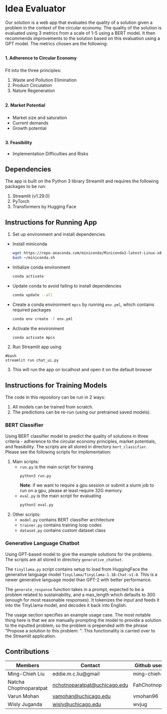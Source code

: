 # Idea Evaluator

Our solution is a web app that evaluates the quality of a solution given a problem in the context of the circular economy. The quality of the solution is evaluated using 3 metrics from a scale of 1-5 using a BERT model. It then recommends improvements to the solution based on this evaluation using a GPT model. The metrics chosen are the following: 
##
#### 1. Adherence to Circular Economy
###
Fit into the three principles:
1) Waste and Pollution Elimination
2) Product Circulation
3) Nature Regeneration
##
#### 2. Market Potential
###
- Market size and saturation
- Current demands
- Growth potential
##
#### 3. Feasibility
- Implementation Difficulties and Risks
##
## Dependencies
The app is built on the Python 3 library Streamlit and requires the following packages to be run:
1) Streamlit (v1.29.0)
2) PyTorch
3) Transformers by Hugging Face
##
## Instructions for Running App
1. Set up environment and install dependencies
- Install miniconda
    ```bash
    wget https://repo.anaconda.com/miniconda/Miniconda3-latest-Linux-x86_64.sh -O ~/miniconda.sh
    bash ~/miniconda.sh
    ```
- Initialize conda environment 
    ```bash
    conda activate 
    ```
- Update conda to avoid failing to install dependencies
    ```bash
    conda update --all
    ```
- Create a conda environment `mpcs` by running `env.yml`, which contains required packages
    ```bash
    conda env create -f env.yml
    ```
- Activate the environment 
    ```bash 
    conda activate mpcs
    ```
2. Run Streamlit app using
```
#bash
streamlit run chat_ui.py
```
3. This will run the app on localhost and open it on the default browser
## 
## Instructions for Training Models

The code in this repository can be run in 2 ways:
1. All models can be trained from scratch.
2. The predictions can be re-run (using our pretrained saved models). 

### BERT Classifier 
Using BERT classifier model to predict the quality of solutions in three criteria - adherence to the circular economy principles, market potentials, and feasibility. The scripts are all stored in directory `bert_classifier`. Please see the following scripts for implementation: 
1. Main scripts: 
    - `run.py` is the main script for training
        ```bash
        python3 run.py
        ```
        **Note**: if we want to require a gpu session or submit a slurm job to run on a gpu, please at least require 32G memory.
    - `eval.py` is the main script for evaluating
        ```bash
        python3 eval.py
        ```
2. Other scripts: 
    - `model.py` contains BERT classifier architecture 
    - `trainer.py` contains training loop codes
    - `dataset.py` contains custom dataset class

### Generative Language Chatbot
Using GPT-based model to give the example solutions for the problems. The scripts are all stored in directory `generative_chatbot`. 

The `tinyllama.py` script contains setup to load from HuggingFace the generative language model `TinyLlama/TinyLlama-1.1B-Chat-v1.0`. This is a newer generative language model than GPT-2 with better performance.

The `generate_response` function takes in a prompt, expected to be a problem related to sustainability, and a max_length which defaults to 300 (enough for most reasonable responses). It tokenizes the input and feeds it into the TinyLlama model, and decodes it back into English.

The usage section specifies an example usage case. The most notable thing here is that we are manually prompting the model to provide a solution to the inputted problem, so the problem is prepended with the phrase "Propose a solution to this problem: ". This functionality is carried over to the Streamlit application.

## Contributions 

| Members  | Contact | Github username | 
| -------- | ------- | --------------- |
| Ming-Chieh Liu  | eddie.m.c.liu@gmail   | ming-chieh-liu |
| Natcha Choptnoparatpat | nchotnoparatpat@uchicago.edu    |FahChotnoparatpat |
| Varun Mohan   | vamohan@uchicago.edu   | vmohan96 | 
| Wisly Juganda | wisly@uchicago.edu | wvjug | 
